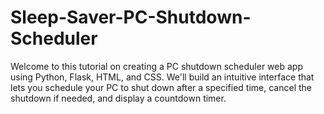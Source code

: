 # Sleep-Saver-PC-Shutdown-Scheduler
Welcome to this tutorial on creating a PC shutdown scheduler web app using Python, Flask, HTML, and CSS. We'll build an intuitive interface that lets you schedule your PC to shut down after a specified time, cancel the shutdown if needed, and display a countdown timer.
